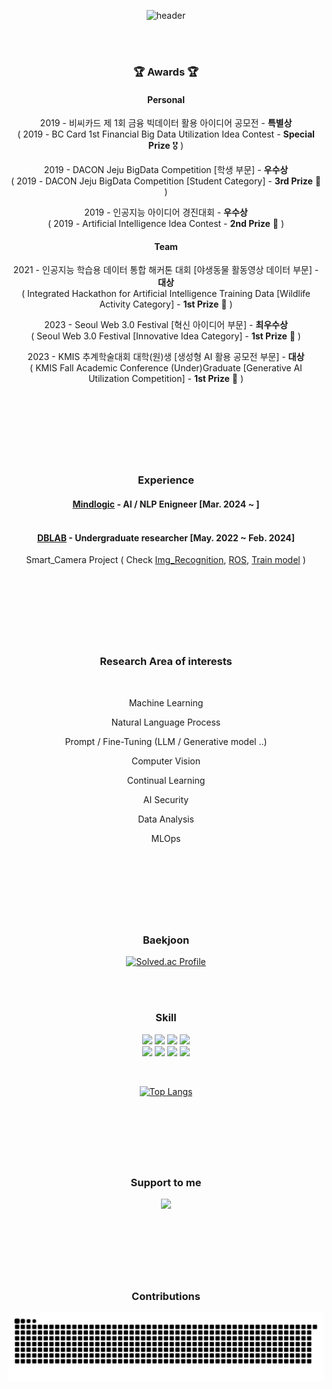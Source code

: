 <div align="center">
  
![header](https://capsule-render.vercel.app/api?type=waving&color=0:00B9FF,30:0068FF,100:814CF3&text=Hyunwoo%20Kim&fontColor=#02040A&animation=fadeIn&stroke=ADADAD)

<br/>
<br/>

### :trophy: Awards :trophy:

#### Personal 

2019 - 비씨카드 제 1회 금융 빅데이터 활용 아이디어 공모전 - **특별상** <br/>
( 2019 - BC Card 1st Financial Big Data Utilization Idea Contest - **Special Prize** 🎖 ) <br/>

2019 - DACON Jeju BigData Competition [학생 부문] - **우수상** <br/>
( 2019 - DACON Jeju BigData Competition [Student Category] - **3rd Prize** 🥉 ) <br/>

2019 - 인공지능 아이디어 경진대회 - **우수상** <br/>
( 2019 - Artificial Intelligence Idea Contest - **2nd Prize** 🥈 ) <br/>


#### Team

2021 - 인공지능 학습용 데이터 통합 해커톤 대회 [야생동물 활동영상 데이터 부문] - **대상** <br/>
( Integrated Hackathon for Artificial Intelligence Training Data [Wildlife Activity Category] - **1st Prize** 🥇 ) <br/>

2023 - Seoul Web 3.0 Festival [혁신 아이디어 부문] - **최우수상** <br/>
( Seoul Web 3.0 Festival [Innovative Idea Category] - **1st Prize** 🥇 ) <br/>

2023 - KMIS 추계학술대회 대학(원)생 [생성형 AI 활용 공모전 부문] - **대상** <br/>
( KMIS Fall Academic Conference (Under)Graduate [Generative AI Utilization Competition] - **1st Prize** 🥇 ) <br/>



<br/>
<br/>

#

<br/>
<br/>

### Experience


#### [Mindlogic](https://mindlogic.ai) - AI / NLP Enigneer [Mar. 2024 ~ ] <br/> <br/>

#### [DBLAB](https://sites.google.com/hanyang.ac.kr/dblab/home?authuser=0) - Undergraduate researcher [May. 2022 ~ Feb. 2024] 

Smart_Camera Project ( Check [Img_Recognition](https://github.com/hwk06023/Img_Recognition), [ROS](https://github.com/hwk06023/To-process.bag), [Train model](https://wandb.ai/hwk06023/train/runs/j9geyxnn/overview?workspace=user-hwk06023) )

<br/>
<br/>

#

<br/>
<br/>

### Research Area of interests

<br/>

 Machine Learning

 Natural Language Process

 Prompt / Fine-Tuning (LLM / Generative model ..)

 Computer Vision

 Continual Learning

 AI Security

 Data Analysis

 MLOps

<br/>
<br/>

#

<br/>
<br/>

### Baekjoon
[![Solved.ac Profile](http://mazassumnida.wtf/api/v2/generate_badge?boj=hwk0602)](https://solved.ac/hwk0602/)

<br/>
<br/>

### Skill

<img src="https://img.shields.io/badge/C-A8B9CC?style=flat-square&logo=c&logoColor=white"/></a> <img src="https://img.shields.io/badge/C%2B%2B-00599C?style=flat-square&logo=c%2B%2B&logoColor=white"/></a> <img src="https://img.shields.io/badge/Python-3766AB?style=flat-square&logo=Python&logoColor=white"/></a> <img src="https://img.shields.io/badge/OpenCV-5C3EE8?style=flat-square&logo=opencv&logoColor=white"/></a> <br/>
<img src="https://img.shields.io/badge/Pytorch-EE4C2C?style=flat-square&logo=pytorch&logoColor=white"/></a> <img src="https://img.shields.io/badge/Tensorflow-white?style=flat-square&logo=Tensorflow&logoColor=EE4C2C"/></a> <img src="https://img.shields.io/badge/Kubernetes-326CE5?style=flat-square&logo=kubernetes&logoColor=white"/></a> <img src="https://img.shields.io/badge/Docker-2496ED?style=flat-square&logo=Docker&logoColor=white"/></a>

<br/>

[![Top Langs](https://github-readme-stats.vercel.app/api/top-langs/?username=hwk06023&layout=compact)](https://github.com/anuraghazra/github-readme-stats)

<br/>
<br/>

#

<br/>

### Support to me

<a href="https://www.buymeacoffee.com/hwk06023"><img src="https://img.buymeacoffee.com/button-api/?text=Buy me a coffee&emoji=☕&slug=hwk06023&button_colour=3841a8&font_colour=F5F0FF&font_family=Cookie&outline_colour=ffffff&coffee_colour=FFDD00" /></a>

<br/>

#

<br/>
<br/>

### Contributions

<img src="https://github.com/hwk06023/hwk06023/blob/output/github-contribution-grid-snake.svg"/>

</div>
